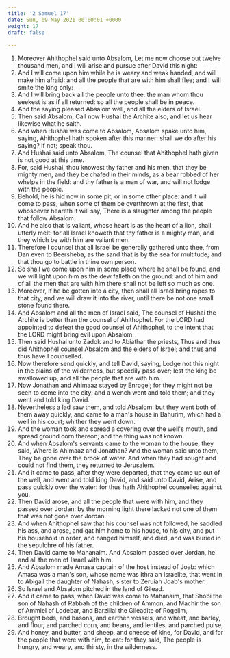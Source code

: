 ```yaml
---
title: '2 Samuel 17'
date: Sun, 09 May 2021 00:00:01 +0000
weight: 17
draft: false
  
---
```


1. Moreover Ahithophel said unto Absalom, Let me now choose out twelve thousand men, and I will arise and pursue after David this night:
2. And I will come upon him while he is weary and weak handed, and will make him afraid: and all the people that are with him shall flee; and I will smite the king only:
3. And I will bring back all the people unto thee: the man whom thou seekest is as if all returned: so all the people shall be in peace.
4. And the saying pleased Absalom well, and all the elders of Israel.
5. Then said Absalom, Call now Hushai the Archite also, and let us hear likewise what he saith.
6. And when Hushai was come to Absalom, Absalom spake unto him, saying, Ahithophel hath spoken after this manner: shall we do after his saying? if not; speak thou.
7. And Hushai said unto Absalom, The counsel that Ahithophel hath given is not good at this time.
8. For, said Hushai, thou knowest thy father and his men, that they be mighty men, and they be chafed in their minds, as a bear robbed of her whelps in the field: and thy father is a man of war, and will not lodge with the people.
9. Behold, he is hid now in some pit, or in some other place: and it will come to pass, when some of them be overthrown at the first, that whosoever heareth it will say, There is a slaughter among the people that follow Absalom.
10. And he also that is valiant, whose heart is as the heart of a lion, shall utterly melt: for all Israel knoweth that thy father is a mighty man, and they which be with him are valiant men.
11. Therefore I counsel that all Israel be generally gathered unto thee, from Dan even to Beersheba, as the sand that is by the sea for multitude; and that thou go to battle in thine own person.
12. So shall we come upon him in some place where he shall be found, and we will light upon him as the dew falleth on the ground: and of him and of all the men that are with him there shall not be left so much as one.
13. Moreover, if he be gotten into a city, then shall all Israel bring ropes to that city, and we will draw it into the river, until there be not one small stone found there.
14. And Absalom and all the men of Israel said, The counsel of Hushai the Archite is better than the counsel of Ahithophel. For the LORD had appointed to defeat the good counsel of Ahithophel, to the intent that the LORD might bring evil upon Absalom.
15. Then said Hushai unto Zadok and to Abiathar the priests, Thus and thus did Ahithophel counsel Absalom and the elders of Israel; and thus and thus have I counselled.
16. Now therefore send quickly, and tell David, saying, Lodge not this night in the plains of the wilderness, but speedily pass over; lest the king be swallowed up, and all the people that are with him.
17. Now Jonathan and Ahimaaz stayed by Enrogel; for they might not be seen to come into the city: and a wench went and told them; and they went and told king David.
18. Nevertheless a lad saw them, and told Absalom: but they went both of them away quickly, and came to a man's house in Bahurim, which had a well in his court; whither they went down.
19. And the woman took and spread a covering over the well's mouth, and spread ground corn thereon; and the thing was not known.
20. And when Absalom's servants came to the woman to the house, they said, Where is Ahimaaz and Jonathan? And the woman said unto them, They be gone over the brook of water. And when they had sought and could not find them, they returned to Jerusalem.
21. And it came to pass, after they were departed, that they came up out of the well, and went and told king David, and said unto David, Arise, and pass quickly over the water: for thus hath Ahithophel counselled against you.
22. Then David arose, and all the people that were with him, and they passed over Jordan: by the morning light there lacked not one of them that was not gone over Jordan.
23. And when Ahithophel saw that his counsel was not followed, he saddled his ass, and arose, and gat him home to his house, to his city, and put his household in order, and hanged himself, and died, and was buried in the sepulchre of his father.
24. Then David came to Mahanaim. And Absalom passed over Jordan, he and all the men of Israel with him.
25. And Absalom made Amasa captain of the host instead of Joab: which Amasa was a man's son, whose name was Ithra an Israelite, that went in to Abigail the daughter of Nahash, sister to Zeruiah Joab's mother.
26. So Israel and Absalom pitched in the land of Gilead.
27. And it came to pass, when David was come to Mahanaim, that Shobi the son of Nahash of Rabbah of the children of Ammon, and Machir the son of Ammiel of Lodebar, and Barzillai the Gileadite of Rogelim,
28. Brought beds, and basons, and earthen vessels, and wheat, and barley, and flour, and parched corn, and beans, and lentiles, and parched pulse,
29. And honey, and butter, and sheep, and cheese of kine, for David, and for the people that were with him, to eat: for they said, The people is hungry, and weary, and thirsty, in the wilderness.
